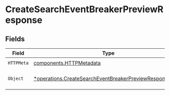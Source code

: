 # CreateSearchEventBreakerPreviewResponse


## Fields

| Field                                                                                                                             | Type                                                                                                                              | Required                                                                                                                          | Description                                                                                                                       |
| --------------------------------------------------------------------------------------------------------------------------------- | --------------------------------------------------------------------------------------------------------------------------------- | --------------------------------------------------------------------------------------------------------------------------------- | --------------------------------------------------------------------------------------------------------------------------------- |
| `HTTPMeta`                                                                                                                        | [components.HTTPMetadata](../../models/components/httpmetadata.md)                                                                | :heavy_check_mark:                                                                                                                | N/A                                                                                                                               |
| `Object`                                                                                                                          | [*operations.CreateSearchEventBreakerPreviewResponseBody](../../models/operations/createsearcheventbreakerpreviewresponsebody.md) | :heavy_minus_sign:                                                                                                                | a list of PreviewResponseBody objects                                                                                             |